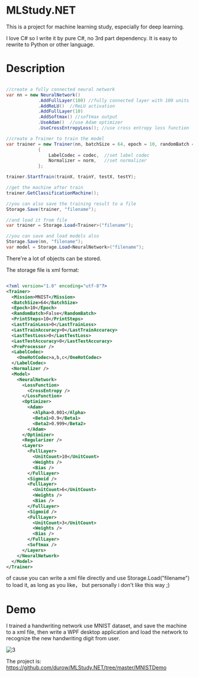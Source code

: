# MLStudy.NET

This is a project for machine learning study, especially for deep learning.

I love C# so I write it by pure C#, no 3rd part dependency. It is easy to rewrite to Python or other language.

# Description

```C#

//create a fully connected neural network
var nn = new NeuralNetwork()
            .AddFullLayer(100) //fully connected layer with 100 units
            .AddReLU()  //ReLU activation
            .AddFullLayer(10)
            .AddSoftmax() //softmax output
            .UseAdam()  //use Adam optimizer
            .UseCrossEntropyLoss(); //use cross entropy loss function

//create a Trainer to train the model
var trainer = new Trainer(nn, batchSize = 64, epoch = 10, randomBatch = true)
            {
                LabelCodec = codec,  //set label codec
                Normalizer = norm,   //set normalizer
            };

trainer.StartTrain(trainX, trainY, testX, testY);

//get the machine after train
trainer.GetClassificationMachine();

//you can also save the training result to a file
Storage.Save(trainer, "filename");

//and load it from file
var trainer = Storage.Load<Trainer>("filename");

//you can save and load models also
Storage.Save(nn, "filename");
var model = Storage.Load<NeuralNetwork>("filename");

```

There're a lot of objects can be stored.

The storage file is xml format:

```XML

<?xml version="1.0" encoding="utf-8"?>
<Trainer>
  <Mission>MNIST</Mission>
  <BatchSize>64</BatchSize>
  <Epoch>10</Epoch>
  <RandomBatch>False</RandomBatch>
  <PrintSteps>10</PrintSteps>
  <LastTrainLoss>0</LastTrainLoss>
  <LastTrainAccuracy>0</LastTrainAccuracy>
  <LastTestLoss>0</LastTestLoss>
  <LastTestAccuracy>0</LastTestAccuracy>
  <PreProcessor />
  <LabelCodec>
    <OneHotCodec>a,b,c</OneHotCodec>
  </LabelCodec>
  <Normalizer />
  <Model>
    <NeuralNetwork>
      <LossFunction>
        <CrossEntropy />
      </LossFunction>
      <Optimizer>
        <Adam>
          <Alpha>0.001</Alpha>
          <Beta1>0.9</Beta1>
          <Beta2>0.999</Beta2>
        </Adam>
      </Optimizer>
      <Regularizer />
      <Layers>
        <FullLayer>
          <UnitCount>10</UnitCount>
          <Weights />
          <Bias />
        </FullLayer>
        <Sigmoid />
        <FullLayer>
          <UnitCount>6</UnitCount>
          <Weights />
          <Bias />
        </FullLayer>
        <Sigmoid />
        <FullLayer>
          <UnitCount>3</UnitCount>
          <Weights />
          <Bias />
        </FullLayer>
        <Softmax />
      </Layers>
    </NeuralNetwork>
  </Model>
</Trainer>

```

of cause you can write a xml file directly and use Storage.Load<Trainer>("filename") to load it, as long as you like， but personally i don't like this way ;)

# Demo

I trained a handwriting network use MNIST dataset, and save the machine to a xml file, then write a WPF desktop application and load the network to recognize the new handwriting digit from user. 

![3](https://github.com/durow/MLStudy.NET/blob/master/docs/images/3.jpg)

The project is:
https://github.com/durow/MLStudy.NET/tree/master/MNISTDemo
